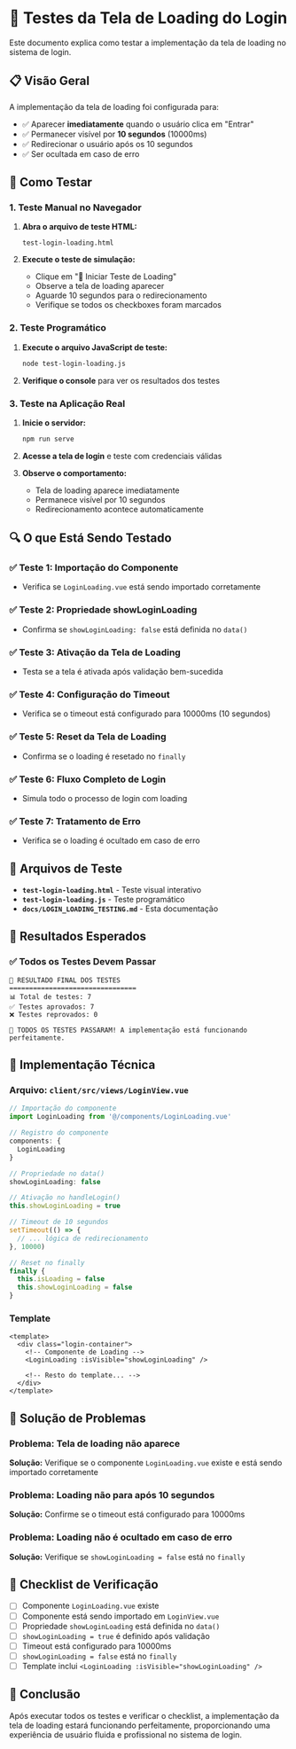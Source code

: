 # 🧪 Testes da Tela de Loading do Login

Este documento explica como testar a implementação da tela de loading no sistema de login.

## 📋 Visão Geral

A implementação da tela de loading foi configurada para:
- ✅ Aparecer **imediatamente** quando o usuário clica em "Entrar"
- ✅ Permanecer visível por **10 segundos** (10000ms)
- ✅ Redirecionar o usuário após os 10 segundos
- ✅ Ser ocultada em caso de erro

## 🚀 Como Testar

### 1. Teste Manual no Navegador

1. **Abra o arquivo de teste HTML:**
   ```
   test-login-loading.html
   ```

2. **Execute o teste de simulação:**
   - Clique em "🚀 Iniciar Teste de Loading"
   - Observe a tela de loading aparecer
   - Aguarde 10 segundos para o redirecionamento
   - Verifique se todos os checkboxes foram marcados

### 2. Teste Programático

1. **Execute o arquivo JavaScript de teste:**
   ```bash
   node test-login-loading.js
   ```

2. **Verifique o console** para ver os resultados dos testes

### 3. Teste na Aplicação Real

1. **Inicie o servidor:**
   ```bash
   npm run serve
   ```

2. **Acesse a tela de login** e teste com credenciais válidas

3. **Observe o comportamento:**
   - Tela de loading aparece imediatamente
   - Permanece visível por 10 segundos
   - Redirecionamento acontece automaticamente

## 🔍 O que Está Sendo Testado

### ✅ Teste 1: Importação do Componente
- Verifica se `LoginLoading.vue` está sendo importado corretamente

### ✅ Teste 2: Propriedade showLoginLoading
- Confirma se `showLoginLoading: false` está definida no `data()`

### ✅ Teste 3: Ativação da Tela de Loading
- Testa se a tela é ativada após validação bem-sucedida

### ✅ Teste 4: Configuração do Timeout
- Verifica se o timeout está configurado para 10000ms (10 segundos)

### ✅ Teste 5: Reset da Tela de Loading
- Confirma se o loading é resetado no `finally`

### ✅ Teste 6: Fluxo Completo de Login
- Simula todo o processo de login com loading

### ✅ Teste 7: Tratamento de Erro
- Verifica se o loading é ocultado em caso de erro

## 📁 Arquivos de Teste

- **`test-login-loading.html`** - Teste visual interativo
- **`test-login-loading.js`** - Teste programático
- **`docs/LOGIN_LOADING_TESTING.md`** - Esta documentação

## 🎯 Resultados Esperados

### ✅ Todos os Testes Devem Passar

```
🎯 RESULTADO FINAL DOS TESTES
================================
📊 Total de testes: 7
✅ Testes aprovados: 7
❌ Testes reprovados: 0

🎉 TODOS OS TESTES PASSARAM! A implementação está funcionando perfeitamente.
```

## 🔧 Implementação Técnica

### Arquivo: `client/src/views/LoginView.vue`

```javascript
// Importação do componente
import LoginLoading from '@/components/LoginLoading.vue'

// Registro do componente
components: {
  LoginLoading
}

// Propriedade no data()
showLoginLoading: false

// Ativação no handleLogin()
this.showLoginLoading = true

// Timeout de 10 segundos
setTimeout(() => {
  // ... lógica de redirecionamento
}, 10000)

// Reset no finally
finally {
  this.isLoading = false
  this.showLoginLoading = false
}
```

### Template

```vue
<template>
  <div class="login-container">
    <!-- Componente de Loading -->
    <LoginLoading :isVisible="showLoginLoading" />
    
    <!-- Resto do template... -->
  </div>
</template>
```

## 🚨 Solução de Problemas

### Problema: Tela de loading não aparece
**Solução:** Verifique se o componente `LoginLoading.vue` existe e está sendo importado corretamente

### Problema: Loading não para após 10 segundos
**Solução:** Confirme se o timeout está configurado para 10000ms

### Problema: Loading não é ocultado em caso de erro
**Solução:** Verifique se `showLoginLoading = false` está no `finally`

## 📝 Checklist de Verificação

- [ ] Componente `LoginLoading.vue` existe
- [ ] Componente está sendo importado em `LoginView.vue`
- [ ] Propriedade `showLoginLoading` está definida no `data()`
- [ ] `showLoginLoading = true` é definido após validação
- [ ] Timeout está configurado para 10000ms
- [ ] `showLoginLoading = false` está no `finally`
- [ ] Template inclui `<LoginLoading :isVisible="showLoginLoading" />`

## 🎉 Conclusão

Após executar todos os testes e verificar o checklist, a implementação da tela de loading estará funcionando perfeitamente, proporcionando uma experiência de usuário fluida e profissional no sistema de login.
